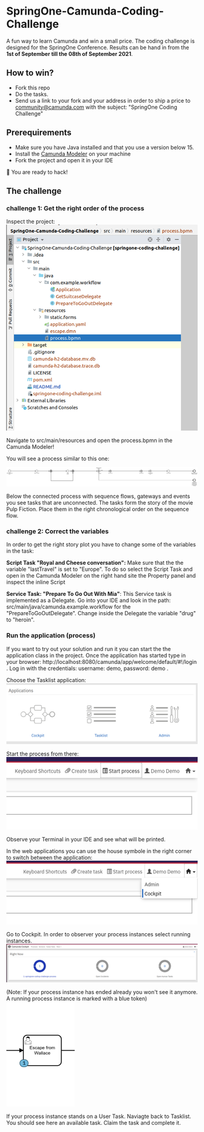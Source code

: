 # SpringOne-Camunda-Coding-Challenge
A fun way to learn Camunda and win a small price. The coding challenge is designed for the SpringOne Conference. Results can be hand in from the **1st of September till the 08th of September 2021**. 

## How to win? 
- Fork this repo
- Do the tasks.
- Send us a link to your fork and your address in order to ship a price to community@camunda.com with the subject: "SpringOne Coding Challenge"

## Prerequirements 
- Make sure you have Java installed and that you use a version below 15. 
- Install the [Camunda Modeler](https://camunda.com/download/modeler/) on your machine
- Fork the project and open it in your IDE

:tada: You are ready to hack!

## The challenge

### challenge 1: Get the right order of the process
Inspect the project:  
![project structure](/img/project.png)

Navigate to src/main/resources and open the process.bpmn in the Camunda Modeler! 

You will see a process similar to this one: 

![project structure](/img/process-without-tasks.png)

Below the connected process with sequence flows, gateways and events you see tasks that are unconnected. The tasks form the story of the movie Pulp Fiction. Place them in the right chronological order on the sequence flow.

### challenge 2: Correct the variables

In order to get the right story plot you have to change some of the variables in the task: 

**Script Task "Royal and Cheese conversation":** 
Make sure that the the variable "lastTravel" is set to "Europe". To do so select the Script Task and open in the Camunda Modeler on the right hand site the Property panel and inspect the inline Script

**Service Task: "Prepare To Go Out With Mia"**: 
This Service task is implemented as a Delegate. Go into your IDE and look in the path: src/main/java/camunda.example.workflow for the "PrepareToGoOutDelegate". Change inside the Delegate the variable "drug" to "heroin". 

### Run the application (process)
If you want to try out your solution and run it you can start the the application class in the project. Once the application has started type in your browser: http://localhost:8080/camunda/app/welcome/default/#!/login . Log in with the credentials: username: demo, password: demo .

Choose the Tasklist application:  
![project structure](/img/applications.png)

Start the process from there:  
![project structure](/img/startProcess.png)

Observe your Terminal in your IDE and see what will be printed.

In the web applications you can use the house symbole in the right corner to switch between the application:  
![project structure](/img/house.png)

Go to Cockpit. In order to observer your process instances select running instances.   
![cockpit](/img/cockpit.png)

(Note: If your process instance has ended already you won't see it anymore. A running process instance is marked with a blue token)  
![user task](/img/usertaks.png)

If your process instance stands on a User Task. Naviagte back to Tasklist. You should see here an available task. Claim the task and complete it. 








